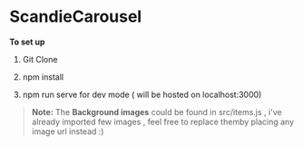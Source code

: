 # ScandieCarousel

**To set up**

1. Git Clone

2. npm install

3. npm run serve for dev mode ( will be hosted on localhost:3000)

> **Note:** The **Background images** could be found in src/items.js , i've already imported few images , feel free to replace themby placing any image url instead :)

